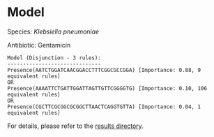 
# Model

Species: *Klebsiella pneumoniae*

Antibiotic: Gentamicin

```
Model (Disjunction - 3 rules):
------------------------------
Presence(AATCTGGATCAACGGACCTTTCGGCGCCGGA) [Importance: 0.88, 9 equivalent rules]
OR
Presence(AAAATTCTGATTGGATTAGTTGTTCGGGGTG) [Importance: 0.10, 106 equivalent rules]
OR
Presence(CGCTTCGCGGCGCGGCTTAACTCAGGTGTTA) [Importance: 0.04, 1 equivalent rules]

```

For details, please refer to the [results directory](../../../../../results/scm_b/klebsiella%20pneumoniae/gentamicin/repeat_3/).

